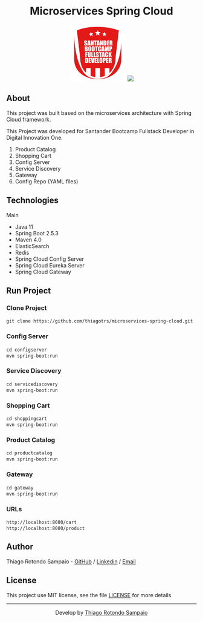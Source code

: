 <h1 align="center">Microservices Spring Cloud</h1>

<p align="center">
<img src="./santander-bootcamp.png" height="150px" />
<img src="https://raw.githubusercontent.com/spring-projects/spring-framework/main/src/docs/spring-framework.png" height="150px" />
</p>

## About

This project was built based on the microservices architecture with Spring Cloud framework.

This Project was developed for Santander Bootcamp Fullstack Developer in Digital Innovation One.

1. Product Catalog
2. Shopping Cart
3. Config Server
4. Service Discovery
5. Gateway
6. Config Repo (YAML files)

## Technologies

Main

* Java 11
* Spring Boot 2.5.3
* Maven 4.0
* ElasticSearch
* Redis
* Spring Cloud Config Server
* Spring Cloud Eureka Server
* Spring Cloud Gateway

## Run Project

### Clone Project

```git
git clone https://github.com/thiagotrs/microservices-spring-cloud.git
```

### Config Server

```ssh
cd configserver
mvn spring-boot:run
```

### Service Discovery

```ssh
cd servicediscovery
mvn spring-boot:run
```

### Shopping Cart

```ssh
cd shoppingcart
mvn spring-boot:run
```

### Product Catalog

```ssh
cd productcatalog
mvn spring-boot:run
```

### Gateway
```ssh
cd gateway
mvn spring-boot:run
```

### URLs

```
http://localhost:8080/cart
http://localhost:8080/product
```

## Author

Thiago Rotondo Sampaio - [GitHub](https://github.com/thiagotrs) / [Linkedin](https://www.linkedin.com/in/thiago-rotondo-sampaio) / [Email](mailto:thiagorot@gmail.com)

## License

This project use MIT license, see the file [LICENSE](./LICENSE.md) for more details

---

<p align="center">Develop by <a href="https://github.com/thiagotrs">Thiago Rotondo Sampaio</a></p>